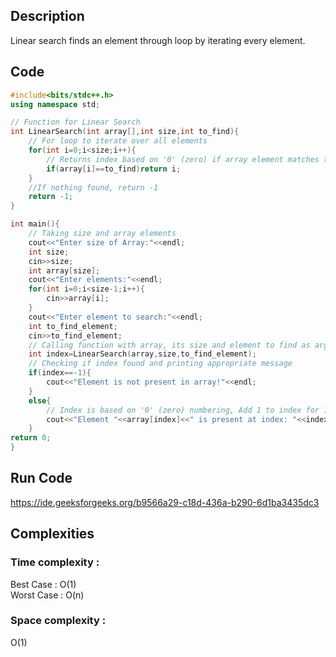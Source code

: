## Description  
Linear search finds an element through loop by iterating every element.

## Code  
```cpp
#include<bits/stdc++.h>
using namespace std;

// Function for Linear Search
int LinearSearch(int array[],int size,int to_find){
    // For loop to iterate over all elements
    for(int i=0;i<size;i++){
        // Returns index based on '0' (zero) if array element matches to element we want to find
        if(array[i]==to_find)return i;
    }
    //If nothing found, return -1 
    return -1;
}

int main(){
    // Taking size and array elements
    cout<<"Enter size of Array:"<<endl;
    int size;
    cin>>size;
    int array[size];
    cout<<"Enter elements:"<<endl;
    for(int i=0;i<size-1;i++){
        cin>>array[i];
    }
    cout<<"Enter element to search:"<<endl;
    int to_find_element;
    cin>>to_find_element;
    // Calling function with array, its size and element to find as arguments
    int index=LinearSearch(array,size,to_find_element);
    // Checking if index found and printing appropriate message
    if(index==-1){
        cout<<"Element is not present in array!"<<endl;
    }
    else{
        // Index is based on '0' (zero) numbering, Add 1 to index for 1 numbering
        cout<<"Element "<<array[index]<<" is present at index: "<<index<<" !"<<endl;
    }
return 0;
}
```
## Run Code
https://ide.geeksforgeeks.org/b9566a29-c18d-436a-b290-6d1ba3435dc3

## Complexities
### Time complexity   : 
Best Case : O(1)  
Worst Case : O(n) 
### Space complexity  : 
O(1)
